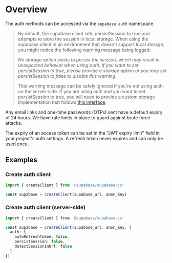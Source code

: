 # Overview

The auth methods can be accessed via the `supabase.auth` namespace.

> By default, the supabase client sets persistSession to true and attempts to store the session in local storage. When using the supabase client in an environment that doesn't support local storage, you might notice the following warning message being logged:
>
> *No storage option exists to persist the session, which may result in unexpected behavior when using auth. If you want to set persistSession to true, please provide a storage option or you may set persistSession to false to disable this warning.*
>
> This warning message can be safely ignored if you're not using auth on the server-side. If you are using auth and you want to set persistSession to true, you will need to provide a custom storage implementation that follows [this interface](https://github.com/supabase/gotrue-js/blob/master/src/lib/types.ts#L1027).

Any email links and one-time passwords (OTPs) sent have a default expiry of 24 hours. We have rate limits in place to guard against brute force attacks.

The expiry of an access token can be set in the "JWT expiry limit" field in your project's auth settings. A refresh token never expires and can only be used once.

## Examples

### Create auth client

```typescript
import { createClient } from '@supabase/supabase-js'

const supabase = createClient(supabase_url, anon_key)
```

### Create auth client (server-side)

```typescript
import { createClient } from '@supabase/supabase-js'

const supabase = createClient(supabase_url, anon_key, {
  auth: {
    autoRefreshToken: false,
    persistSession: false,
    detectSessionInUrl: false
  }
})
```